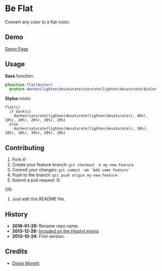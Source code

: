 # Be Flat
Convert any color to a flat-color.

## Demo
[Demo Page](http://diogomoretti.github.io/be-flat/)

## Usage
**Sass** function:

```sass
@function flat($color)
  @return darken(lighten(desaturate(saturate(lighten(desaturate($color, 25%), 10%), 20%), 30%), 26%), 25%)
```

**Stylus** mixin:

```stylus
flat(c)
  if dark(c)
    darken(saturate(lighten(desaturate(lighten(desaturate(c, 40%), 10%), 20%), 20%), 20%), 20%)
  else
    darken(saturate(lighten(desaturate(lighten(desaturate(c, 30%), 10%), 10%), 30%), 20%), 20%)
```

## Contributing
 
1. Fork it!
2. Create your feature branch: `git checkout -b my-new-feature`
3. Commit your changes: `git commit -am 'Add some feature'`
4. Push to the branch: `git push origin my-new-feature`
5. Submit a pull request :D

OR:

1. Just edit this README file.

## History

* **2016-01-29:** Rename repo name.
* **2013-12-28:** [Included on the Hipstyl mixins](https://github.com/jugoncalves/hipstyl) 
* **2013-10-24:** First version.

## Credits
 
* [Diogo Moretti](http://github.com/diogomoretti)
